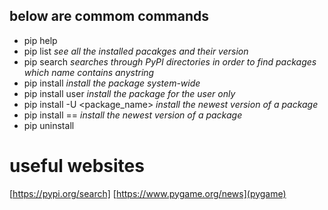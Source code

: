 ## below are commom commands
* pip help
* pip list  *see all the installed pacakges and their version*
* pip search <anystring> *searches through PyPI directories in order to find packages which name contains anystring*
* pip install <package name> *install the package system-wide*
* pip install user <package name> *install the package for the user only*
* pip install -U <package_name> *install the newest version of a package*
* pip install <package name>==<package version> *install the newest version of a package*
* pip uninstall <package name>

# useful websites
[https://pypi.org/search]
[https://www.pygame.org/news](pygame)
